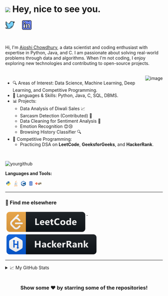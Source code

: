 <h1><img src="https://emojis.slackmojis.com/emojis/images/1531849430/4246/blob-sunglasses.gif?1531849430" width="30"/> Hey, nice to see you.</h1>

<p align="left">
<a href="https://twitter.com/yourtwitter" target="_blank"><img height="30" src="https://raw.githubusercontent.com/AbhishekMaira10/AbhishekMaira10/master/Resources/png/twitter.png?raw=true"></a>&nbsp;&nbsp;&nbsp;&nbsp;&nbsp;
<a href="https://www.linkedin.com/in/yourlinkedin/" target="_blank"><img height="30" src="https://raw.githubusercontent.com/AbhishekMaira10/AbhishekMaira10/master/linkedin.png?raw=true"></a>&nbsp;&nbsp;&nbsp;&nbsp;&nbsp;
</p>

<br>

Hi, I'm [Aioshi Chowdhury](https://yourwebsite.com/), a data scientist and coding enthusiast with expertise in Python, Java, and C. I am passionate about solving real-world problems through data and algorithms. When I'm not coding, I enjoy exploring new technologies and contributing to open-source projects.

<br>

<img align="right" alt="image" src="https://i.redd.it/dh7s7ifritsa1.jpg" />


- 🔍 Areas of Interest: Data Science, Machine Learning, Deep Learning, and Competitive Programming.
- 🔧 Languages & Skills: Python, Java, C, SQL, DBMS.
- 📊 Projects:
  - Data Analysis of Diwali Sales 📈
  - Sarcasm Detection (Contributed) 🤖
  - Data Cleaning for Sentiment Analysis 🧹
  - Emotion Recognition 😊😢
  - Browsing History Classifier 🔍
- 🚀 Competitive Programming:
  - Practicing DSA on **LeetCode**, **GeeksforGeeks**, and **HackerRank**.

<br>

<p align="left"> <img src="https://komarev.com/ghpvc/?username=yourgithub" alt="yourgithub" /> </p>

**Languages and Tools:**
<br>

<code><img height="20" src="https://raw.githubusercontent.com/github/explore/80688e429a7d4ef2fca1e82350fe8e3517d3494d/topics/python/python.png"></code>
<code><img height="20" src="https://raw.githubusercontent.com/github/explore/80688e429a7d4ef2fca1e82350fe8e3517d3494d/topics/java/java.png"></code>
<code><img height="20" src="https://raw.githubusercontent.com/github/explore/80688e429a7d4ef2fca1e82350fe8e3517d3494d/topics/c/c.png"></code>
<code><img height="20" src="https://raw.githubusercontent.com/github/explore/80688e429a7d4ef2fca1e82350fe8e3517d3494d/topics/sql/sql.png"></code>
<code><img height="20" src="https://raw.githubusercontent.com/github/explore/80688e429a7d4ef2fca1e82350fe8e3517d3494d/topics/git/git.png"></code>

---
### 📢 Find me elsewhere
<p align="left">
  <a href="https://leetcode.com/yourleetcode/">
    <img src="https://raw.githubusercontent.com/AbhishekMaira10/AbhishekMaira10/master/Resources/svg/leetcode.svg" alt="leetcode" style="vertical-align:top; margin:4px">
  </a>&nbsp;&nbsp;&nbsp;
  <a href="https://www.hackerrank.com/yourhackerrank">
    <img src="https://raw.githubusercontent.com/AbhishekMaira10/AbhishekMaira10/master/Resources/svg/hackerrank.svg" alt="hackerrank" style="vertical-align:top; margin:4px">
  </a>
</p>

<hr>

<details>
<summary>📈 My GitHub Stats</summary>

<p align="center"> <img src="https://github-readme-stats.vercel.app/api?username=yourgithub&show_icons=true&theme=gotham" alt="yourgithub" />

</details>

</br>

<div align="center">

### Show some ❤️ by starring some of the repositories!
</div>

